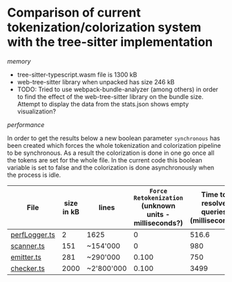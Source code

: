 # Comparison of current tokenization/colorization system with the tree-sitter implementation

_memory_

- tree-sitter-typescript.wasm file is 1300 kB
- web-tree-sitter library when unpacked has size 246 kB
- TODO: Tried to use webpack-bundle-analyzer (among others) in order to find the effect of the web-tree-sitter library on the bundle size. Attempt to display the data from the stats.json shows empty visualization?

_performance_

In order to get the results below a new boolean parameter `synchronous` has been created which forces the whole tokenization and colorization pipeline to be synchronous. As a result the colorization is done in one go once all the tokens are set for the whole file. In the current code this boolean variable is set to false and the colorization is done asynchronously when the process is idle.

File | size in kB | lines | `Force Retokenization` (unknown units - milliseconds?) | Time to resolve queries (milliseconds) | Time to set tokens (milliseconds) |
--- | --- | --- | --- |--- |--- |
[perfLogger.ts](https://github.com/microsoft/TypeScript/blob/main/src/compiler/perfLogger.ts) | 2 | 1625 | 0 | 516.6 | 544 |
[scanner.ts](https://github.com/microsoft/TypeScript/blob/main/src/compiler/scanner.ts) | 151 | ~154'000 | 0 | 980 | 568374 |
[emitter.ts](https://github.com/microsoft/TypeScript/blob/main/src/compiler/emitter.ts) | 281 | ~290'000 | 0.100 | 750 | 490830| 
[checker.ts](https://github.com/microsoft/TypeScript/blob/main/src/compiler/checker.ts) | 2000 | ~2'800'000 | 0.100 | 3499 | very long |
